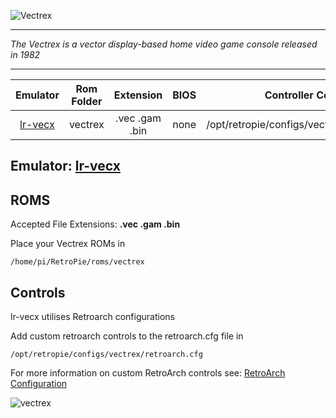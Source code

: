 ![Vectrex](http://standalonepost.com/sites/all/pictures/Nikopik/Vectrex_logo.png)
***
_The Vectrex is a vector display-based home video game console released in 1982_
***

| Emulator | Rom Folder | Extension | BIOS |  Controller Config |
| :---: | :---: | :---: | :---: | :---: |
| [lr-vecx](https://github.com/libretro/libretro-vecx) | vectrex  | .vec .gam .bin | none | /opt/retropie/configs/vectrex/retroarch.cfg |

## Emulator: [lr-vecx](https://github.com/libretro/libretro-vecx)

## ROMS

Accepted File Extensions: **.vec .gam .bin**

Place your Vectrex ROMs in 
```
/home/pi/RetroPie/roms/vectrex
```

## Controls

lr-vecx utilises Retroarch configurations

Add custom retroarch controls to the retroarch.cfg file in
```shell
/opt/retropie/configs/vectrex/retroarch.cfg
```
For more information on custom RetroArch controls see: [RetroArch Configuration](RetroArch-Configuration)

![vectrex](https://cloud.githubusercontent.com/assets/10035308/8196876/168671c6-144e-11e5-8139-d2d980a936fa.png)